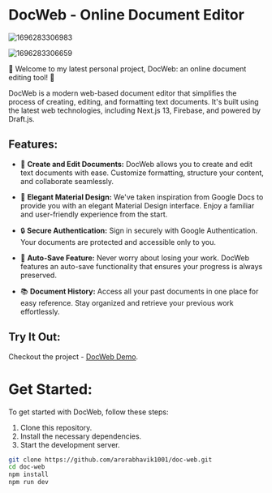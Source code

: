 # DocWeb - Online Document Editor

![1696283306983](https://github.com/arorabhavik1001/doc-web/assets/71212695/186db636-84f1-4a87-b448-14c5715e46a9)

![1696283306659](https://github.com/arorabhavik1001/doc-web/assets/71212695/adddb212-ef0d-4fc1-bed2-f70d06ca621b)

🚀 Welcome to my latest personal project, DocWeb: an online document editing tool! 📝

DocWeb is a modern web-based document editor that simplifies the process of creating, editing, and formatting text documents. It's built using the latest web technologies, including Next.js 13, Firebase, and powered by Draft.js.

## Features:

- 📝 **Create and Edit Documents:** DocWeb allows you to create and edit text documents with ease. Customize formatting, structure your content, and collaborate seamlessly.

- 🎨 **Elegant Material Design:** We've taken inspiration from Google Docs to provide you with an elegant Material Design interface. Enjoy a familiar and user-friendly experience from the start.

- 🔒 **Secure Authentication:** Sign in securely with Google Authentication. Your documents are protected and accessible only to you.

- 💾 **Auto-Save Feature:** Never worry about losing your work. DocWeb features an auto-save functionality that ensures your progress is always preserved.

- 📚 **Document History:** Access all your past documents in one place for easy reference. Stay organized and retrieve your previous work effortlessly.

## Try It Out:

Checkout the project - [DocWeb Demo](https://doc-web-rouge.vercel.app).

# Get Started:

To get started with DocWeb, follow these steps:

1. Clone this repository.
2. Install the necessary dependencies.
3. Start the development server.

```bash
git clone https://github.com/arorabhavik1001/doc-web.git
cd doc-web
npm install
npm run dev
```
